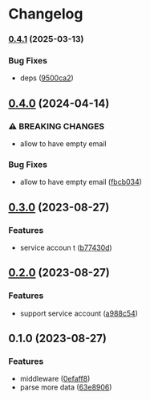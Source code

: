 # Changelog

### [0.4.1](https://www.github.com/brokeyourbike/gin-firebase-middleware/compare/v0.4.0...v0.4.1) (2025-03-13)


### Bug Fixes

* deps ([9500ca2](https://www.github.com/brokeyourbike/gin-firebase-middleware/commit/9500ca249f6d94a97bc635d256191f8d45328f48))

## [0.4.0](https://www.github.com/brokeyourbike/gin-firebase-middleware/compare/v0.3.0...v0.4.0) (2024-04-14)


### ⚠ BREAKING CHANGES

* allow to have empty email

### Bug Fixes

* allow to have empty email ([fbcb034](https://www.github.com/brokeyourbike/gin-firebase-middleware/commit/fbcb0349f6aa6c04d614f37f0dcfe969d1cf6884))

## [0.3.0](https://www.github.com/brokeyourbike/gin-firebase-middleware/compare/v0.2.0...v0.3.0) (2023-08-27)


### Features

* service accoun t ([b77430d](https://www.github.com/brokeyourbike/gin-firebase-middleware/commit/b77430d815bccb12f590b28926bf750999433775))

## [0.2.0](https://www.github.com/brokeyourbike/gin-firebase-middleware/compare/v0.1.0...v0.2.0) (2023-08-27)


### Features

* support service account ([a988c54](https://www.github.com/brokeyourbike/gin-firebase-middleware/commit/a988c54cd24e53d178ed7be331cadd877e10226c))

## 0.1.0 (2023-08-27)


### Features

* middleware ([0efaff8](https://www.github.com/brokeyourbike/gin-firebase-middleware/commit/0efaff8a6d49cd3522f03a405075ee71a37a3809))
* parse more data ([63e8906](https://www.github.com/brokeyourbike/gin-firebase-middleware/commit/63e89063a607de50d8eaf4c91c71753ecfab3e87))
